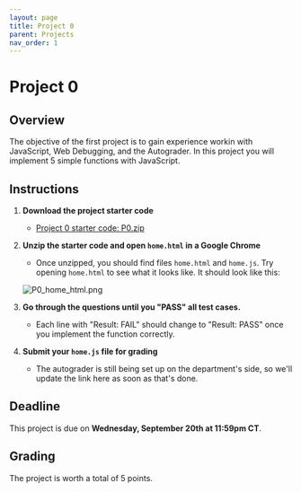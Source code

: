 ```yaml
---
layout: page
title: Project 0
parent: Projects
nav_order: 1
---
```

 
# Project 0

## Overview
The objective of the first project is to gain experience workin with JavaScript, Web Debugging, and the Autograder. In this project you will implement 5 simple functions with JavaScript.


## Instructions

1. <b>Download the project starter code</b>
    - [Project 0 starter code: P0.zip](/CSCI5551-Fall23-S2/assets/projects/P0/P0.zip)

2. <b>Unzip the starter code and open `home.html` in a Google Chrome</b>
    - Once unzipped, you should find files `home.html` and `home.js`. Try opening `home.html` to see what it looks like. It should look like this:

    ![P0_home_html.png](/CSCI5551-Fall23-S2/assets/projects/P0/P0_home_html.png)

3. <b>Go through the questions until you "PASS" all test cases.</b>
    - Each line with "Result: FAIL" should change to "Result: PASS" once you implement the function correctly.

4. <b>Submit your `home.js` file for grading</b>
    - The autograder is still being set up on the department's side, so we'll update the link here as soon as that's done.

## Deadline

This project is due on <b>Wednesday, September 20th at 11:59pm CT</b>.

## Grading

The project is worth a total of 5 points.